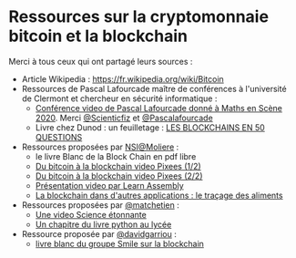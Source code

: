 # Ressources sur la cryptomonnaie bitcoin et la blockchain

Merci à tous ceux qui ont partagé leurs sources :


* Article Wikipedia :  <https://fr.wikipedia.org/wiki/Bitcoin>
* Ressources de Pascal Lafourcade maître de conférences à l'université de Clermont et chercheur en sécurité informatique :
  * [Conférence video de Pascal Lafourcade donné à Maths en Scène 2020](https://youtu.be/aG4rht0qd48). Merci [@Scienticfiz](https://www.youtube.com/channel/UCIUbSRKVVOpWl_xB3soLU1g) et [@Pascalafourcade](https://twitter.com/Pascalafourcade)
  * Livre chez Dunod :  un feuilletage : [LES BLOCKCHAINS EN 50 QUESTIONS](https://www.dunod.com/sites/default/files/atoms/files/9782100779246/Feuilletage.pdf)
* Ressources proposées par [NSI@Moliere](https://twitter.com/NSIMoliere)  :
  *  le livre Blanc de la Block Chain en pdf libre 
  * [Du bitcoin à la blockchain video Pixees (1/2)](https://youtu.be/a3EHogSreCs)
  * [Du bitcoin à la blockchain video Pixees (2/2)](https://youtu.be/AWcRA4hLZiE) 
  * [Présentation  video par Learn Assembly](https://youtu.be/wdOTQIo1BT4)
  * [La blockchain dans d'autres applications : le traçage des aliments](https://youtu.be/jni_RuHMPIE)
* Ressources proposées par [@matchetien](https://twitter.com/matchretien) : 
  * [Une video Science étonnante](https://youtu.be/du34gPopY5Y)
  * [Un chapitre du livre python au lycée](https://github.com/exo7math/python1-exo7/blob/master/bitcoin/bitcoin.pdf)
* Ressource proposée par [@davidgarriou](https://twitter.com/davidgarriou) :
  * [livre blanc du groupe Smile sur la blockchain](https://www.smile.eu/fr/livres-blancslivres-blancs/blockchain)
